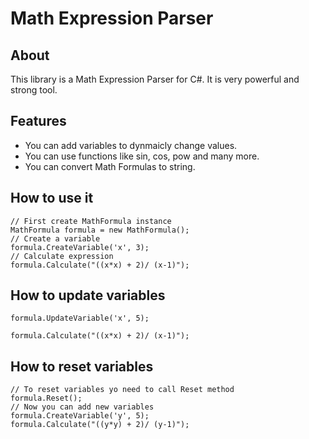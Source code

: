 # Math Expression Parser
## About
This library is a Math Expression Parser for C#. It is very powerful and strong tool.

## Features
- You can add variables to dynmaicly change values.
- You can use functions like sin, cos, pow and many more.
- You can convert Math Formulas to string.

## How to use it
```
// First create MathFormula instance
MathFormula formula = new MathFormula();
// Create a variable
formula.CreateVariable('x', 3);
// Calculate expression
formula.Calculate("((x*x) + 2)/ (x-1)");
```
## How to update variables
```
formula.UpdateVariable('x', 5);

formula.Calculate("((x*x) + 2)/ (x-1)");
```

## How to reset variables
```
// To reset variables yo need to call Reset method
formula.Reset();
// Now you can add new variables
formula.CreateVariable('y', 5);
formula.Calculate("((y*y) + 2)/ (y-1)");
```
